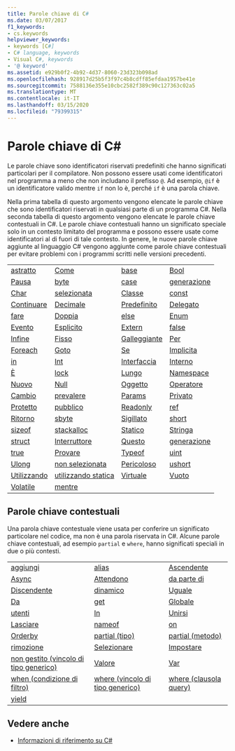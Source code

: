 ```yaml
---
title: Parole chiave di C#
ms.date: 03/07/2017
f1_keywords:
- cs.keywords
helpviewer_keywords:
- keywords [C#]
- C# language, keywords
- Visual C#, keywords
- '@ keyword'
ms.assetid: e929b0f2-4b92-4d37-8060-23d323b098ad
ms.openlocfilehash: 928917d25b5f3f97c4b8cdff85efdaa1957be41e
ms.sourcegitcommit: 7588136e355e10cbc2582f389c90c127363c02a5
ms.translationtype: MT
ms.contentlocale: it-IT
ms.lasthandoff: 03/15/2020
ms.locfileid: "79399315"
---
```

# <a name="c-keywords"></a>Parole chiave di C#

Le parole chiave sono identificatori riservati predefiniti che hanno significati particolari per il compilatore. Non possono essere usati come identificatori nel programma a meno che non includano il prefisso `@`. Ad esempio, `@if` è un identificatore valido mentre `if` non lo è, perché `if` è una parola chiave.  
  
 Nella prima tabella di questo argomento vengono elencate le parole chiave che sono identificatori riservati in qualsiasi parte di un programma C#. Nella seconda tabella di questo argomento vengono elencate le parole chiave contestuali in C#. Le parole chiave contestuali hanno un significato speciale solo in un contesto limitato del programma e possono essere usate come identificatori al di fuori di tale contesto. In genere, le nuove parole chiave aggiunte al linguaggio C# vengono aggiunte come parole chiave contestuali per evitare problemi con i programmi scritti nelle versioni precedenti.  
  
|||||  
|---|---|---|---|  
|[astratto](abstract.md)|[Come](../operators/type-testing-and-cast.md#as-operator)|[base](base.md)|[Bool](../builtin-types/bool.md)|  
|[Pausa](break.md)|[byte](../builtin-types/integral-numeric-types.md)|[case](switch.md)|[generazione](try-catch.md)|  
|[Char](../builtin-types/char.md)|[selezionata](checked.md)|[Classe](class.md)|[const](const.md)|  
|[Continuare](continue.md)|[Decimale](../builtin-types/floating-point-numeric-types.md)|[Predefinito](default.md)|[Delegato](../builtin-types/reference-types.md)|  
|[fare](do.md)|[Doppia](../builtin-types/floating-point-numeric-types.md)|[else](if-else.md)|[Enum](../builtin-types/enum.md)|  
|[Evento](event.md)|[Esplicito](../operators/user-defined-conversion-operators.md)|[Extern](extern.md)|[false](../builtin-types/bool.md)|  
|[Infine](try-finally.md)|[Fisso](fixed-statement.md)|[Galleggiante](../builtin-types/floating-point-numeric-types.md)|[Per](for.md)|  
|[Foreach](foreach-in.md)|[Goto](goto.md)|[Se](if-else.md)|[Implicita](../operators/user-defined-conversion-operators.md)|  
|[in](in.md)|[Int](../builtin-types/integral-numeric-types.md)|[Interfaccia](interface.md)|[Interno](internal.md)|
|[È](is.md)|[lock](lock-statement.md)|[Lungo](../builtin-types/integral-numeric-types.md)|[Namespace](namespace.md)|
|[Nuovo](../operators/new-operator.md)|[Null](null.md)|[Oggetto](../builtin-types/reference-types.md)|[Operatore](../operators/operator-overloading.md)|
|[Cambio](out.md)|[prevalere](override.md)|[Params](params.md)|[Privato](private.md)|
|[Protetto](protected.md)|[pubblico](public.md)|[Readonly](readonly.md)|[ref](ref.md)|
|[Ritorno](return.md)|[sbyte](../builtin-types/integral-numeric-types.md)|[Sigillato](sealed.md)|[short](../builtin-types/integral-numeric-types.md)||
[sizeof](../operators/sizeof.md)|[stackalloc](../operators/stackalloc.md)|[Statico](static.md)|[Stringa](../builtin-types/reference-types.md)|
|[struct](../builtin-types/struct.md)|[Interruttore](switch.md)|[Questo](this.md)|[generazione](throw.md)|
|[true](../builtin-types/bool.md)|[Provare](try-catch.md)|[Typeof](../operators/type-testing-and-cast.md#typeof-operator)|[uint](../builtin-types/integral-numeric-types.md)|
|[Ulong](../builtin-types/integral-numeric-types.md)|[non selezionata](unchecked.md)|[Pericoloso](unsafe.md)|[ushort](../builtin-types/integral-numeric-types.md)|
|[Utilizzando](using.md)|[utilizzando statica](using-static.md)|[Virtuale](virtual.md)|[Vuoto](../builtin-types/void.md)|
|[Volatile](volatile.md)|[mentre](while.md)|

## <a name="contextual-keywords"></a>Parole chiave contestuali

 Una parola chiave contestuale viene usata per conferire un significato particolare nel codice, ma non è una parola riservata in C#. Alcune parole chiave contestuali, ad esempio `partial` e `where`, hanno significati speciali in due o più contesti.  
  
||||  
|---|---|---|  
|[aggiungi](add.md)|[alias](extern-alias.md)|[Ascendente](ascending.md)|
|[Async](async.md)|[Attendono](../operators/await.md)|[da parte di](by.md)|
|[Discendente](descending.md)|[dinamico](../builtin-types/reference-types.md)|[Uguale](equals.md)|
|[Da](from-clause.md)|[get](get.md)|[Globale](../operators/namespace-alias-qualifier.md)|
|[utenti](group-clause.md)|[In](into.md)|[Unirsi](join-clause.md)|
|[Lasciare](let-clause.md)|[nameof](../operators/nameof.md)|[on](on.md)|
|[Orderby](orderby-clause.md)|[partial (tipo)](partial-type.md)|[partial (metodo)](partial-method.md)|
|[rimozione](remove.md)|[Selezionare](select-clause.md)|[Impostare](set.md)|
|[non gestito (vincolo di tipo generico)](where-generic-type-constraint.md)|[Valore](value.md)|[Var](var.md)|
|[when (condizione di filtro)](when.md)|[where (vincolo di tipo generico)](where-generic-type-constraint.md)|[where (clausola query)](where-clause.md)|
|[yield](yield.md)| | |
  
## <a name="see-also"></a>Vedere anche

- [Informazioni di riferimento su C#](../index.md)
